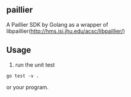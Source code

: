 ## paillier 
A Paillier SDK by Golang as a wrapper of libpaillier(http://hms.isi.jhu.edu/acsc/libpaillier/)

## Usage 

1. run the unit test  
```
go test -v .
```
or your program.
